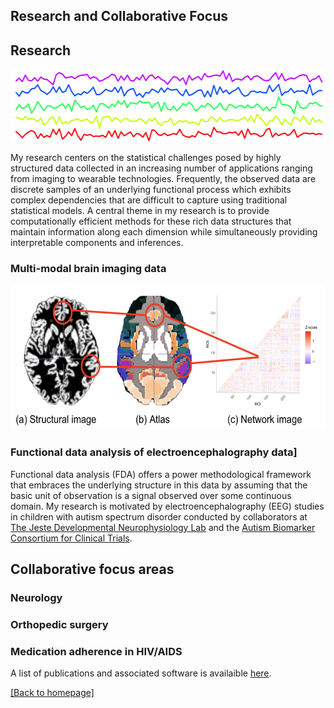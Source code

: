 
## Research and Collaborative Focus

## Research
<p align="center">
<img width="534" height="116" src="./images/time_series_2.png">
</p>

My research centers on the statistical challenges posed by highly structured data collected in an increasing number of applications ranging from imaging to wearable technologies. Frequently, the observed data are discrete samples of an underlying functional process which exhibits complex dependencies that are difficult to capture using traditional statistical models. A central theme in my research is to provide computationally efficient methods for these rich data structures that maintain information along each dimension while simultaneously providing interpretable components and inferences. 

### Multi-modal brain imaging data


<p align="center">
<img width="580" height="232" src="./images/multimodal.png">
</p>


### Functional data analysis of electroencephalography data]

Functional data analysis (FDA) offers a power methodological framework that embraces the underlying structure in this data by assuming that the basic unit of observation is a signal observed over some continuous domain. My research is motivated by electroencephalography (EEG) studies in children with autism spectrum disorder conducted by collaborators at [The Jeste Developmental Neurophysiology Lab](http://jestelab.org/) and the [Autism Biomarker Consortium for Clinical Trials](https://medicine.yale.edu/ycci/researchers/autism/).

## Collaborative focus areas

### Neurology

### Orthopedic surgery

### Medication adherence in HIV/AIDS

A list of publications and associated software is availaible [here](publications.md). 

[ [Back to homepage] ](./)

